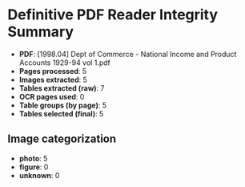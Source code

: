 # Definitive PDF Reader Integrity Summary
- **PDF**: [1998.04] Dept of Commerce - National Income and Product Accounts 1929-94 vol 1.pdf
- **Pages processed**: 5
- **Images extracted**: 5
- **Tables extracted (raw)**: 7
- **OCR pages used**: 0
- **Table groups (by page)**: 5
- **Tables selected (final)**: 5

## Image categorization
- **photo**: 5
- **figure**: 0
- **unknown**: 0
